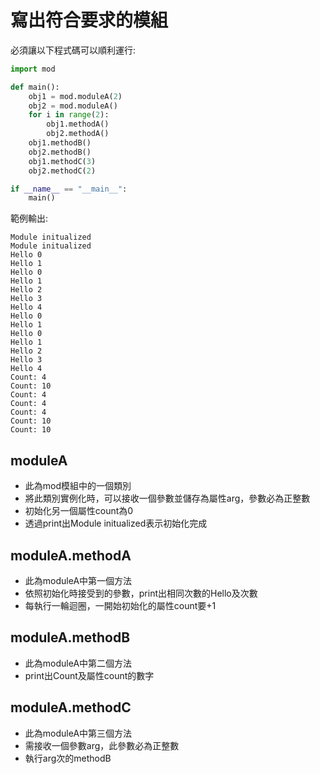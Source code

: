 # 寫出符合要求的模組
必須讓以下程式碼可以順利運行:
```py
import mod

def main():
    obj1 = mod.moduleA(2)
    obj2 = mod.moduleA()
    for i in range(2):
        obj1.methodA()
        obj2.methodA()
    obj1.methodB()
    obj2.methodB()
    obj1.methodC(3)
    obj2.methodC(2)

if __name__ == "__main__":
    main()
```
範例輸出:
```
Module initualized
Module initualized
Hello 0
Hello 1
Hello 0
Hello 1
Hello 2
Hello 3
Hello 4
Hello 0
Hello 1
Hello 0
Hello 1
Hello 2
Hello 3
Hello 4
Count: 4
Count: 10
Count: 4
Count: 4
Count: 4
Count: 10
Count: 10
```
## moduleA
- 此為mod模組中的一個類別
- 將此類別實例化時，可以接收一個參數並儲存為屬性arg，參數必為正整數
- 初始化另一個屬性count為0
- 透過print出Module initualized表示初始化完成

## moduleA.methodA
- 此為moduleA中第一個方法
- 依照初始化時接受到的參數，print出相同次數的Hello及次數
- 每執行一輪迴圈，一開始初始化的屬性count要+1

## moduleA.methodB
- 此為moduleA中第二個方法
- print出Count及屬性count的數字

## moduleA.methodC
- 此為moduleA中第三個方法
- 需接收一個參數arg，此參數必為正整數
- 執行arg次的methodB